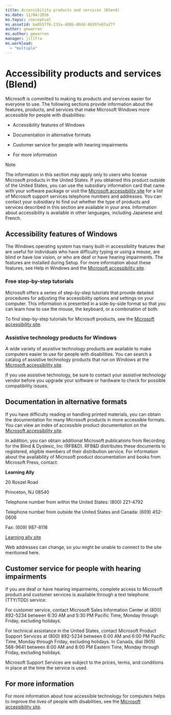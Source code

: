 ```yaml
---
title: Accessibility products and services (Blend)
ms.date: 11/04/2016
ms.topic: conceptual
ms.assetid: ba8557f6-231a-4d8b-80dd-80397e87a17f
author: gewarren
ms.author: gewarren
manager: jillfra
ms.workload:
  - "multiple"
---
```

# Accessibility products and services (Blend)
Microsoft is committed to making its products and services easier for everyone to use. The following sections provide information about the features, products, and services that make Microsoft Windows more accessible for people with disabilities:

-   Accessibility features of Windows

-   Documentation in alternative formats

-   Customer service for people with hearing impairments

-   For more information

> [!NOTE]
>  The information in this section may apply only to users who license Microsoft products in the United States. If you obtained this product outside of the United States, you can use the subsidiary information card that came with your software package or visit the [Microsoft accessibility site](http://go.microsoft.com/fwlink/?LinkID=75069) for a list of Microsoft support services telephone numbers and addresses. You can contact your subsidiary to find out whether the type of products and services described in this section are available in your area. Information about accessibility is available in other languages, including Japanese and French.

## Accessibility features of Windows
 The Windows operating system has many built-in accessibility features that are useful for individuals who have difficulty typing or using a mouse, are blind or have low vision, or who are deaf or have hearing impairments. The features are installed during Setup. For more information about these features, see Help in Windows and the [Microsoft accessibility site](http://go.microsoft.com/fwlink/?LinkID=75069).

### Free step-by-step tutorials
 Microsoft offers a series of step-by-step tutorials that provide detailed procedures for adjusting the accessibility options and settings on your computer. This information is presented in a side-by-side format so that you can learn how to use the mouse, the keyboard, or a combination of both.

 To find step-by-step tutorials for Microsoft products, see the [Microsoft accessibility site](http://go.microsoft.com/fwlink/?LinkID=75069).

### Assistive technology products for Windows
 A wide variety of assistive technology products are available to make computers easier to use for people with disabilities. You can search a catalog of assistive technology products that run on Windows at the [Microsoft accessibility site](http://go.microsoft.com/fwlink/?LinkID=75069).

 If you use assistive technology, be sure to contact your assistive technology vendor before you upgrade your software or hardware to check for possible compatibility issues.

## Documentation in alternative formats
 If you have difficulty reading or handling printed materials, you can obtain the documentation for many Microsoft products in more accessible formats. You can view an index of accessible product documentation on the [Microsoft accessibility site](http://go.microsoft.com/fwlink/?LinkID=75069).

 In addition, you can obtain additional Microsoft publications from Recording for the Blind & Dyslexic, Inc (RFB&D). RFB&D distributes these documents to registered, eligible members of their distribution service. For information about the availability of Microsoft product documentation and books from Microsoft Press, contact:

 **Learning Ally**

 20 Roszel Road

 Princeton, NJ 08540

 Telephone number from within the United States: (800) 221-4792

 Telephone number from outside the United States and Canada: (609) 452-0606

 Fax: (609) 987-8116

 [Learning ally site](http://go.microsoft.com/fwlink/?LinkId=111110)

 Web addresses can change, so you might be unable to connect to the site mentioned here.

## Customer service for people with hearing impairments
 If you are deaf or have hearing impairments, complete access to Microsoft product and customer services is available through a text telephone (TTY/TDD) service:

 For customer service, contact Microsoft Sales Information Center at (800) 892-5234 between 6:30 AM and 5:30 PM Pacific Time, Monday through Friday, excluding holidays.

 For technical assistance in the United States, contact Microsoft Product Support Services at (800) 892-5234 between 6:00 AM and 6:00 PM Pacific Time, Monday through Friday, excluding holidays. In Canada, dial (905) 568-9641 between 8:00 AM and 8:00 PM Eastern Time, Monday through Friday, excluding holidays.

 Microsoft Support Services are subject to the prices, terms, and conditions in place at the time the service is used.

## For more information
 For more information about how accessible technology for computers helps to improve the lives of people with disabilities, see the [Microsoft accessibility site](http://go.microsoft.com/fwlink/?LinkID=75069).